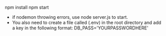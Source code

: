 npm install
npm start


* if nodemon throwing errors, use node server.js to start.
* You also need to create a file called (.env) in the root directory and add a key in the following format: 
DB_PASS='YOURPASSWORDHERE'

